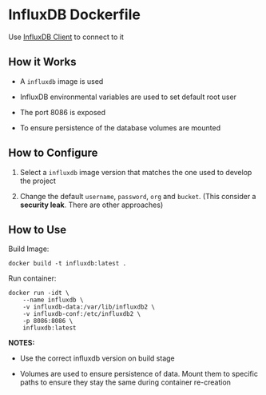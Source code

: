 # InfluxDB Dockerfile

Use [InfluxDB Client](https://github.com/GeorgeGiannopoulos/clients/tree/master/influx-client) to connect to it

## How it Works

- A `influxdb` image is used

- InfluxDB environmental variables are used to set default root user

- The port 8086 is exposed

- To ensure persistence of the database volumes are mounted

## How to Configure

1. Select a `influxdb` image version that matches the one used to develop the project

2. Change the default `username`, `password`, `org` and `bucket`. (This consider a **security leak**. There are other approaches)

## How to Use

Build Image:

```shell
docker build -t influxdb:latest .
```

Run container:

```shell
docker run -idt \
    --name influxdb \
    -v influxdb-data:/var/lib/influxdb2 \
    -v influxdb-conf:/etc/influxdb2 \
    -p 8086:8086 \
    influxdb:latest
```

**NOTES:**

- Use the correct influxdb version on build stage

- Volumes are used to ensure persistence of data. Mount them to specific paths to ensure they stay the same during container re-creation
